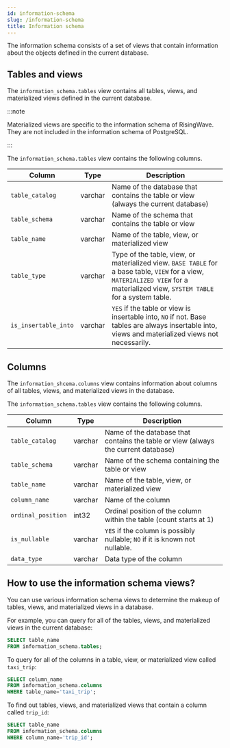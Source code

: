 ```yaml
---
id: information-schema
slug: /information-schema
title: Information schema
---
```


The information schema consists of a set of views that contain information about the objects defined in the current database.

## Tables and views

The  `information_schema.tables` view contains all tables, views, and materialized views defined in the current database.

:::note

Materialized views are specific to the information schema of RisingWave. They are not included in the information schema of PostgreSQL.

:::

The `information_schema.tables` view contains the following columns.

|Column|Type|Description|
|---|---|---|
|`table_catalog`|varchar|Name of the database that contains the table or view (always the current database) |
|`table_schema` |varchar| Name of the schema that contains the table or view|
|`table_name` | varchar|Name of the table, view, or materialized view|
|`table_type` | varchar| Type of the table, view, or materialized view. `BASE TABLE` for a base table, `VIEW` for a view, `MATERIALIZED VIEW` for a materialized view, `SYSTEM TABLE` for a system table.|
|`is_insertable_into`|varchar|`YES` if the table or view is insertable into, `NO` if not. Base tables are always insertable into, views and materialized views not necessarily.|

## Columns

The `information_shcema.columns` view contains information about columns of all tables, views, and materialized views in the database.

The `information_schema.tables` view contains the following columns.

|Column|Type|Description|
|---|---|---|
|`table_catalog`|varchar| Name of the database that contains the table or view (always the current database)|
|`table_schema` |varchar| Name of the schema containing the table or view|
|`table_name` | varchar| Name of the table, view, or materialized view|
|`column_name` | varchar| Name of the column|
|`ordinal_position`|int32| Ordinal position of the column within the table (count starts at 1)|
|`is_nullable` | varchar| `YES` if the column is possibly nullable; `NO` if it is known not nullable.|
|`data_type` | varchar| Data type of the column|

## How to use the information schema views?

You can use various information schema views to determine the makeup of tables, views, and materialized views in a database. 

For example, you can query for all of the tables, views, and materialized views in the current database:

```sql
SELECT table_name
FROM information_schema.tables;
```

To query for all of the columns in a table, view, or materialized view called `taxi_trip`:

```sql
SELECT column_name
FROM information_schema.columns
WHERE table_name='taxi_trip';
```

To find out tables, views, and materialized views that contain a column called `trip_id`:

```sql
SELECT table_name
FROM information_schema.columns
WHERE column_name='trip_id';
```


